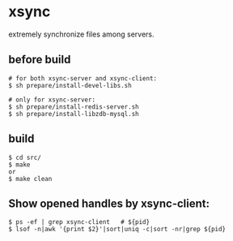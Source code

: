 # xsync
extremely synchronize files among servers.

## before build

```
# for both xsync-server and xsync-client:
$ sh prepare/install-devel-libs.sh

# only for xsync-server:
$ sh prepare/install-redis-server.sh
$ sh prepare/install-libzdb-mysql.sh

```

## build

```
$ cd src/
$ make
or
$ make clean
```


## Show opened handles by xsync-client:

```
$ ps -ef | grep xsync-client   # ${pid}
$ lsof -n|awk '{print $2}'|sort|uniq -c|sort -nr|grep ${pid}
```
